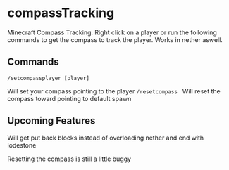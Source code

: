# compassTracking

Minecraft Compass Tracking. Right click on a player or run the following commands to get the compass to track the player. Works in nether aswell.

## Commands

`
/setcompassplayer [player]
`

Will set your compass pointing to the player
`
/resetcompass 
`
Will reset the compass toward pointing to default spawn

## Upcoming Features

Will get put back blocks instead of overloading nether and end with lodestone

Resetting the compass is still a little buggy


